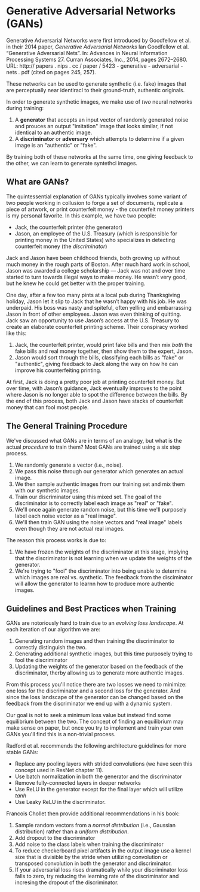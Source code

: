 # Generative Adversarial Networks (GANs)

Generative Adversarial Networks were first introduced by Goodfellow et al. in their 2014 paper, *Generative Adversarial Networks*
Ian Goodfellow et al. “Generative Adversarial Nets”. In: Advances in Neural Information
Processing Systems 27. Curran Associates, Inc., 2014, pages 2672–2680. URL: http://
papers . nips . cc / paper / 5423 - generative - adversarial - nets . pdf (cited on
pages 245, 257).

These networks can be used to generate synthetic (i.e. fake) images that are perceptually near identiracl to their ground-truth, authentic originals.

In order to generate synthetic images, we make use of *two* neural networks during training:
1. A **generator** that accepts an input vector of randomly generated noise and prouces an output "imitation" image that looks similar, if not identical to an authentic image.
2. A **discriminator** or **adversary** which attempts to determine if a given image is an "authentic" or "fake".

By training both of these networks at the same time, one giving feedback to the other, we can learn to generate syntethci images.

## What are GANs?
The quintessential explanation of GANs typically involves some variant of two people working in
collusion to forge a set of documents, replicate a piece of artwork, or print counterfeit money - the counterfeit money printers is my personal favorite. In this example, we have two people:
- Jack, the counterfeit printer (the generator)
- Jason, an employee of the U.S. Treasury (which is responsible for printing money in the United States) who specializes in detecting counterfeit money (the *discriminator*)

Jack and Jason have been childhood friends, both growing up without much money in the rough parts of Boston. After much hard work in school, Jason was awarded a college scholarship — Jack was not and over time started to turn towards illegal ways to make money. He wasn’t very good, but he knew he could get better with the proper training.

One day, after a few too many pints at a local pub during Thanksgiving holiday, Jason let it slip to Jack that he wasn’t happy with his job. He was underpaid. His boss was nasty and spiteful, often yelling and embarrassing Jason in front of other employees. Jason was even thinking of quitting. Jack saw an opportunity to use Jason’s access at the U.S. Treasury to create an elaborate counterfeit printing scheme. Their conspiracy worked like this:
1. Jack, the counterfeit printer, would print fake bills and then mix *both* the fake bills and real money together, then show them to the expert, Jason.
2. Jason would sort through the bills, classifying each bills as "fake" or "authentic", giving feedback to Jack along the way on how he can improve his counterfeiting printing.

At first, Jack is doing a pretty poor job at printing counterfeit money. But over time, with Jason’s guidance, Jack eventually improves to the point where Jason is no longer able to spot the difference between the bills. By the end of this process, both Jack and Jason have stacks of counterfeit money that can fool most people.

## The General Training Procedure

We've discussed what GANs are in terms of an analogy, but what is the actual *procedure* to train them? Most GANs are trained using a six step process.
1. We randomly generate a vector (i.e., noise). 
2. We pass this noise through our generator which generates an actual image.
3. We then sample authentic images from our training set and mix them with our synthetic images.
4. Train our discriminator using this mixed set. The goal of the discriminator is to correctly label each image as "real" or "fake".
5. We'll once again generate random noise, but this time we'll purposely label each noise vector as a "real image".
6. We'll then train GAN using the noise vectors and "real image" labels even though they are not actual real images.

The reason this process works is due to:
1. We have frozen the weights of the discriminator at this stage, implying that the discriminator is not learning when we update the weights of the generator.
2. We're trying to "fool" the discriminator into being unable to determine which images are real vs. synthetic. The feedback from the disciminator will allow the generator to learnn how to produce more authentic images.

## Guidelines and Best Practices when Training
GANs are notoriously hard to train due to an *evolving loss landscape*. At each iteration of our algorithm we are:
1. Generating random images and then training the discriminator to correctly distinguish the two.
2. Generating additional synthetic images, but this time purposely trying to fool the discriminator
3. Updating the weights of the generator based on the feedback of the discriminator, therby allowing us to generate more authentic images.

From this process you'll notice there are two losses we need to minimize: one loss for the discriminator and a second loss for the generator. And since the loss landscape of the generator can be changed based on the feedback from the discriminator we end up with a dynamic system.

Our goal is not to seek a minimum loss value but instead find some equilibrium between the two. The concept of finding an equilibrium may make sense on paper, but once you try to implement and train your own GANs you'll find this is a non-trivial process.

Radford et al. recommends the following architecture guidelines for more stable GANs:
- Replace any pooling layers with strided convolutions (we have seen this concept used in ResNet chapter 11).
- Use batch normalization in both the generator and the discriminator
- Remove fully-connected layers in deeper networks
- Use ReLU in the generator except for the final layer which will utilize *tanh*
- Use Leaky ReLU in the discriminator.

Francois Chollet then provide additional recommendations in his book:
1. Sample random vectors from a *normal distribution* (i.e., Gaussian distribution) rather than a *uniform distribution*.
2. Add dropout to the discriminator
3. Add noise to the class labels when training the discriminator
4. To reduce checkerboard pixel artifacts in the output image use a kernel size that is divisible by the stride when utilizing convolution or transposed convolution in both the generator and discriminator.
5. If your adversarial loss rises dramatically while your discriminator loss falls to zero, try reducing the learning rate of the discriminator and incresing the dropout of the discriminator.

